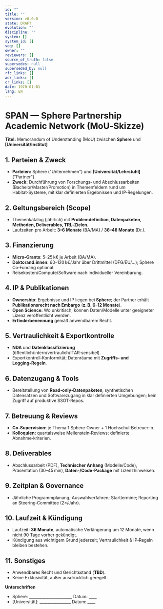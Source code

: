 ```yaml
---
id: ""
title: ""
version: v0.0.0
state: DRAFT
evolution: ""
discipline: ""
system: []
system_id: []
seq: []
owner: ""
reviewers: []
source_of_truth: false
supersedes: null
superseded_by: null
rfc_links: []
adr_links: []
cr_links: []
date: 1970-01-01
lang: EN
---
```


# SPAN — Sphere Partnership Academic Network (MoU‑Skizze)

**Titel:** Memorandum of Understanding (MoU) zwischen **Sphere** und **\[Universität/Institut]**

## 1. Parteien & Zweck

* **Parteien:** Sphere ("Unternehmen") und **\[Universität/Lehrstuhl]** ("Partner").
* **Zweck:** Durchführung von Forschungs‑ und Abschlussarbeiten (Bachelor/Master/Promotion) in Themenfeldern rund um Habitat‑Systeme, mit klar definierten Ergebnissen und IP‑Regelungen.

## 2. Geltungsbereich (Scope)

* Themenkatalog (jährlich) mit **Problemdefinition, Datenpaketen, Methoden, Deliverables, TRL‑Zielen**.
* Laufzeiten pro Arbeit: **3–6 Monate** (BA/MA) / **36–48 Monate** (Dr.).

## 3. Finanzierung

* **Micro‑Grants**: 5–25 k€ je Arbeit (BA/MA).
* **Doktorand\:innen**: 60–120 k€/Jahr über Drittmittel (DFG/EU/…); Sphere Co‑Funding optional.
* Reisekosten/Compute/Software nach individueller Vereinbarung.

## 4. IP & Publikationen

* **Ownership:** Ergebnisse und IP liegen bei **Sphere**; der Partner erhält **Publikationsrecht nach Embargo** (**z. B. 6–12 Monate**).
* **Open Science:** Wo unkritisch, können Daten/Modelle unter geeigneter Lizenz veröffentlicht werden.
* **Erfinderbenennung** gemäß anwendbarem Recht.

## 5. Vertraulichkeit & Exportkontrolle

* **NDA** und **Datenklassifizierung** (öffentlich/intern/vertraulich/ITAR‑sensibel).
* Exportkontroll‑Konformität; Datenräume mit **Zugriffs‑ und Logging‑Regeln**.

## 6. Datenzugang & Tools

* Bereitstellung von **Read‑only‑Datenpaketen**, synthetischen Datensätzen und Softwarezugang in klar definierten Umgebungen; kein Zugriff auf produktive SSOT‑Repos.

## 7. Betreuung & Reviews

* **Co‑Supervision:** je Thema 1 Sphere‑Owner + 1 Hochschul‑Betreuer\:in.
* **Kolloquien:** quartalsweise Meilenstein‑Reviews; definierte Abnahme‑kriterien.

## 8. Deliverables

* Abschlussarbeit (PDF), **Technischer Anhang** (Modelle/Code), Präsentation (30–45 min), **Daten-/Code‑Package** mit Lizenzhinweisen.

## 9. Zeitplan & Governance

* Jährliche Programmplanung; Auswahlverfahren; Starttermine; Reporting an Steering‑Committee (2×/Jahr).

## 10. Laufzeit & Kündigung

* Laufzeit: **36 Monate**, automatische Verlängerung um 12 Monate, wenn nicht 90 Tage vorher gekündigt.
* Kündigung aus wichtigem Grund jederzeit; Vertraulichkeit & IP‑Regeln bleiben bestehen.

## 11. Sonstiges

* Anwendbares Recht und Gerichtsstand (**TBD**).
* Keine Exklusivität, außer ausdrücklich geregelt.

**Unterschriften**

* Sphere: \_\_\_\_\_\_\_\_\_\_\_\_\_\_\_\_\_\_\_\_\_\_  Datum: \_\_\_\_
* \[Universität]: \_\_\_\_\_\_\_\_\_\_\_\_\_\_\_\_  Datum: \_\_\_\_
